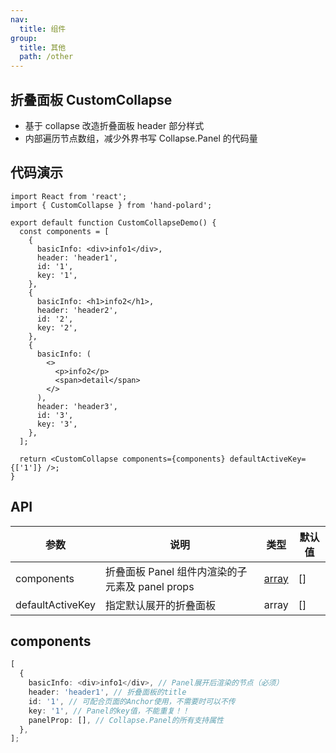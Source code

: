 ```yaml
---
nav:
  title: 组件
group:
  title: 其他
  path: /other
---
```


## 折叠面板 CustomCollapse

- 基于 collapse 改造折叠面板 header 部分样式
- 内部遍历节点数组，减少外界书写 Collapse.Panel 的代码量

## 代码演示

```tsx
import React from 'react';
import { CustomCollapse } from 'hand-polard';

export default function CustomCollapseDemo() {
  const components = [
    {
      basicInfo: <div>info1</div>,
      header: 'header1',
      id: '1',
      key: '1',
    },
    {
      basicInfo: <h1>info2</h1>,
      header: 'header2',
      id: '2',
      key: '2',
    },
    {
      basicInfo: (
        <>
          <p>info2</p>
          <span>detail</span>
        </>
      ),
      header: 'header3',
      id: '3',
      key: '3',
    },
  ];

  return <CustomCollapse components={components} defaultActiveKey={['1']} />;
}
```

## API

| 参数             | 说明                                            | 类型                          | 默认值 |
| ---------------- | ----------------------------------------------- | ----------------------------- | ------ |
| components       | 折叠面板 Panel 组件内渲染的子元素及 panel props | [array](#collapse-components) | []     |
| defaultActiveKey | 指定默认展开的折叠面板                          | array                         | []     |

## <a id="collapse-components">components</a>

```ts
[
  {
    basicInfo: <div>info1</div>, // Panel展开后渲染的节点（必须）
    header: 'header1', // 折叠面板的title
    id: '1', // 可配合页面的Anchor使用，不需要时可以不传
    key: '1', // Panel的key值，不能重复！！
    panelProp: [], // Collapse.Panel的所有支持属性
  },
];
```

